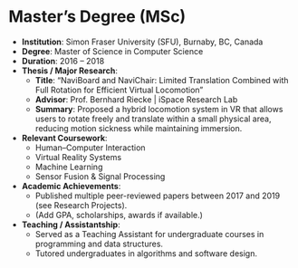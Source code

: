 # Master’s Degree (MSc)

- **Institution**: Simon Fraser University (SFU), Burnaby, BC, Canada  
- **Degree**: Master of Science in Computer Science  
- **Duration**: 2016 – 2018  
- **Thesis / Major Research**:  
  - **Title**: “NaviBoard and NaviChair: Limited Translation Combined with Full Rotation for Efficient Virtual Locomotion”  
  - **Advisor**: Prof. Bernhard Riecke | iSpace Research Lab 
  - **Summary**: Proposed a hybrid locomotion system in VR that allows users to rotate freely and translate within a small physical area, reducing motion sickness while maintaining immersion.  
- **Relevant Coursework**:  
  - Human–Computer Interaction  
  - Virtual Reality Systems  
  - Machine Learning  
  - Sensor Fusion & Signal Processing  
- **Academic Achievements**:  
  - Published multiple peer-reviewed papers between 2017 and 2019 (see Research Projects).  
  - (Add GPA, scholarships, awards if available.)  
- **Teaching / Assistantship**:  
  - Served as a Teaching Assistant for undergraduate courses in programming and data structures.  
  - Tutored undergraduates in algorithms and software design.  